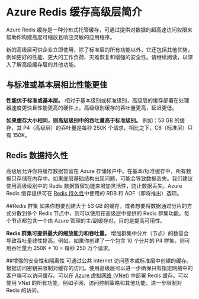 <properties 
	pageTitle="Azure Redis 缓存高级层简介" 
	description="了解如何为高级层 Azure Redis 缓存实例创建和管理 Redis 持久性、Redis 群集和 VNET 支持" 
	services="redis-cache" 
	documentationCenter="" 
	authors="steved0x" 
	manager="dwrede" 
	editor=""/>

<tags
	ms.service="cache"
	ms.date="10/02/2015"
	wacn.date="11/27/2015"/>

# Azure Redis 缓存高级层简介
Azure Redis 缓存是一种分布式托管缓存，可通过提供对数据的超高速访问权限来帮助你构建高度可缩放且响应灵敏的应用程序。

新的高级层可供企业立即使用，除了标准层的所有功能以外，它还包括其他优势，例如更好的性能、更大的工作负荷、灾难恢复和增强的安全性。请继续阅读，以深入了解高级缓存层的其他功能。

## 与标准或基本层相比性能更佳
**性能优于标准或基本层。** 相对于基本级别或标准级别，高级层的缓存部署在处理器速度更快且性能更高的硬件上。高级级别缓存的吞吐量更高，延迟更低。

**如果缓存大小相同，则高级级别中的吞吐量高于标准级别。** 例如：53 GB 的缓存，其 P4（高级层）的吞吐量是每秒 250K 个请求，相比之下，C6（标准层）只有 150K。


## Redis 数据持久性
高级层允许你将缓存数据暂留在 Azure 存储帐户中。在基本/标准缓存中，所有数据只存储在内存中。如果底层基础结构出现问题，可能会导致数据丢失。我们建议使用高级级别中的 Redis 数据暂留功能来增加灵活性，防止数据丢失。Azure Redis 缓存提供可在 [Redis 持久性](http://redis.io/topics/persistence)中使用的 RDB 和 AOF（即将推出）选项。

##Redis 群集
如果你想要创建大于 53 GB 的缓存，或者想要将数据通过分片的方式分散到多个 Redis 节点中，则可以使用在高级层中提供的 Redis 群集功能。每个节点都包含一个由 Azure 管理的主/副缓存对，目的是提高可用性。

**Redis 群集可提供最大的缩放能力和吞吐量。** 增加群集中分片（节点）的数量会导致吞吐量线性提高。例如，如果你创建了一个包含 10 个分片的 P4 群集，则可用吞吐量为 250K * 10 = 每秒 250 万个请求。


##增强的安全性和隔离性
可通过公共 Internet 访问基本或标准层中创建的缓存。根据访问密钥来限制对缓存的访问。使用高级层可以进一步确保只有指定网络中的客户端可以访问缓存。可以在 [Azure 虚拟网络 (VNet)](/home/features/networking/) 中部署 Redis 缓存。可以使用 VNet 的所有功能，例如子网、访问控制策略和其他功能，进一步限制对 Redis 的访问。



<!---HONumber=82-->